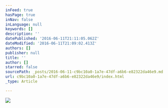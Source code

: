 ```yaml
---
inFeed: true
hasPage: true
inNav: false
inLanguage: null
keywords: []
description: ''
datePublished: '2016-06-11T21:11:05.062Z'
dateModified: '2016-06-11T21:09:02.413Z'
authors: []
publisher: null
title: ''
author: []
starred: false
sourcePath: _posts/2016-06-11-c9bc10a0-1a7e-47df-a6b6-e82322da46e9.md
url: c9bc10a0-1a7e-47df-a6b6-e82322da46e9/index.html
_type: Article

---
```

![](https://the-grid-user-content.s3-us-west-2.amazonaws.com/a3927ed7-d13f-4afe-b378-631219d37ae2.jpg)